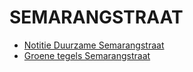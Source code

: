 # SEMARANGSTRAAT

* [Notitie Duurzame Semarangstraat](notitieDuurzameSemarangstraat.pdf)
* [Groene tegels Semarangstraat](semarangstraat.pdf)

